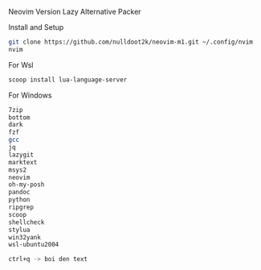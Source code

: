 Neovim Version Lazy Alternative Packer

Install and Setup

```bash
git clone https://github.com/nulldoot2k/neovim-m1.git ~/.config/nvim
nvim
```

For Wsl

```bash
scoop install lua-language-server
```

For Windows

```bash
7zip
bottom
dark
fzf
gcc
jq
lazygit
marktext
msys2
neovim
oh-my-posh
pandoc
python
ripgrep
scoop
shellcheck
stylua
win32yank
wsl-ubuntu2004
```

```bash
ctrl+q -> boi den text
```
